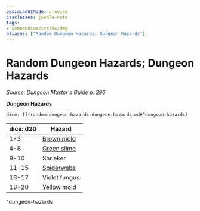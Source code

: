 ```yaml
---
obsidianUIMode: preview
cssclasses: json5e-note
tags:
- compendium/src/5e/dmg
aliases: ["Random Dungeon Hazards; Dungeon Hazards"]
---
```

# Random Dungeon Hazards; Dungeon Hazards
*Source: Dungeon Master's Guide p. 296* 

**Dungeon Hazards**

`dice: [](random-dungeon-hazards-dungeon-hazards.md#^dungeon-hazards)`

| dice: d20 | Hazard |
|-----------|--------|
| 1-3 | [Brown mold](compendium/traps-hazards/brown-mold.md) |
| 4-8 | [Green slime](compendium/traps-hazards/green-slime.md) |
| 9-10 | Shrieker |
| 11-15 | [Spiderwebs](compendium/traps-hazards/webs.md) |
| 16-17 | Violet fungus |
| 18-20 | [Yellow mold](compendium/traps-hazards/yellow-mold.md) |
^dungeon-hazards